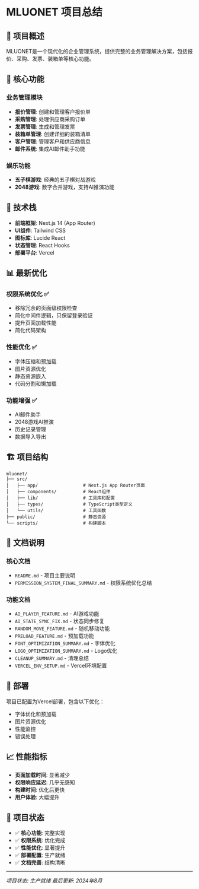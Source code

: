 # MLUONET 项目总结

## 🎯 项目概述

MLUONET是一个现代化的企业管理系统，提供完整的业务管理解决方案，包括报价、采购、发票、装箱单等核心功能。

## 🚀 核心功能

### 业务管理模块
- **报价管理**: 创建和管理客户报价单
- **采购管理**: 处理供应商采购订单  
- **发票管理**: 生成和管理发票
- **装箱单管理**: 创建详细的装箱清单
- **客户管理**: 管理客户和供应商信息
- **邮件系统**: 集成AI邮件助手功能

### 娱乐功能
- **五子棋游戏**: 经典的五子棋对战游戏
- **2048游戏**: 数字合并游戏，支持AI推演功能

## 🔧 技术栈

- **前端框架**: Next.js 14 (App Router)
- **UI组件**: Tailwind CSS
- **图标库**: Lucide React
- **状态管理**: React Hooks
- **部署平台**: Vercel

## 📊 最新优化

### 权限系统优化 ✅
- 移除冗余的页面级权限检查
- 简化中间件逻辑，只保留登录验证
- 提升页面加载性能
- 简化代码架构

### 性能优化 ✅
- 字体压缩和预加载
- 图片资源优化
- 静态资源嵌入
- 代码分割和懒加载

### 功能增强 ✅
- AI邮件助手
- 2048游戏AI推演
- 历史记录管理
- 数据导入导出

## 🏗️ 项目结构

```
mluonet/
├── src/
│   ├── app/                 # Next.js App Router页面
│   ├── components/          # React组件
│   ├── lib/                 # 工具库和配置
│   ├── types/               # TypeScript类型定义
│   └── utils/               # 工具函数
├── public/                  # 静态资源
└── scripts/                 # 构建脚本
```

## 📝 文档说明

### 核心文档
- `README.md` - 项目主要说明
- `PERMISSION_SYSTEM_FINAL_SUMMARY.md` - 权限系统优化总结

### 功能文档
- `AI_PLAYER_FEATURE.md` - AI游戏功能
- `AI_STATE_SYNC_FIX.md` - 状态同步修复
- `RANDOM_MOVE_FEATURE.md` - 随机移动功能
- `PRELOAD_FEATURE.md` - 预加载功能
- `FONT_OPTIMIZATION_SUMMARY.md` - 字体优化
- `LOGO_OPTIMIZATION_SUMMARY.md` - Logo优化
- `CLEANUP_SUMMARY.md` - 清理总结
- `VERCEL_ENV_SETUP.md` - Vercel环境配置

## 🚀 部署

项目已配置为Vercel部署，包含以下优化：
- 字体优化和预加载
- 图片资源优化
- 性能监控
- 错误处理

## 📈 性能指标

- **页面加载时间**: 显著减少
- **权限响应延迟**: 几乎无感知
- **构建时间**: 优化后更快
- **用户体验**: 大幅提升

## 🎉 项目状态

- ✅ **核心功能**: 完整实现
- ✅ **权限系统**: 优化完成
- ✅ **性能优化**: 显著提升
- ✅ **部署配置**: 生产就绪
- ✅ **文档完善**: 结构清晰

---

*项目状态: 生产就绪*
*最后更新: 2024年8月* 